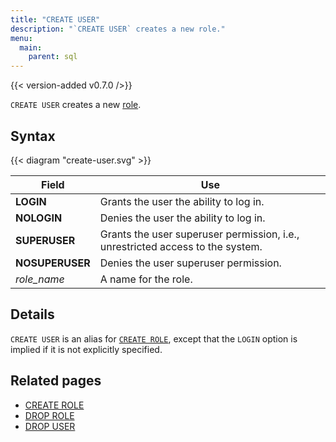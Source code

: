 ```yaml
---
title: "CREATE USER"
description: "`CREATE USER` creates a new role."
menu:
  main:
    parent: sql
---
```


{{< version-added v0.7.0 />}}

`CREATE USER` creates a new [role](/sql/create-role).

## Syntax

{{< diagram "create-user.svg" >}}

Field | Use
------|-----
**LOGIN** | Grants the user the ability to log in.
**NOLOGIN** | Denies the user the ability to log in.
**SUPERUSER** | Grants the user superuser permission, i.e., unrestricted access to the system.
**NOSUPERUSER** | Denies the user superuser permission.
_role_name_ | A name for the role.

## Details

`CREATE USER` is an alias for [`CREATE ROLE`](../create-role), except that the
`LOGIN` option is implied if it is not explicitly specified.

## Related pages

- [CREATE ROLE](../create-role)
- [DROP ROLE](../drop-role)
- [DROP USER](../drop-user)
